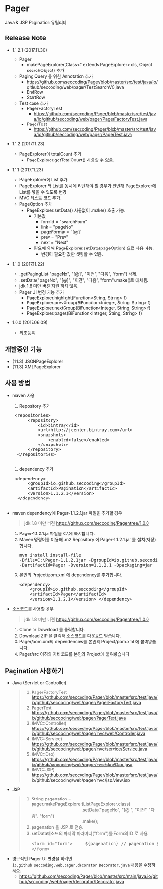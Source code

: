# Pager
Java &amp; JSP Pagination 유틸리티

## Release Note

* 1.1.2.1 (2017.11.30)
  * Pager
    * makePageExplorer(Class<? extends PageExplorer> cls, Object searchObject) 추가
  * Paging Query 를 위한 Annotation 추가
    * https://github.com/seccoding/Pager/blob/master/src/test/java/io/github/seccoding/web/pager/TestSearchVO.java
    * EndRow
    * StartRow
  * Test case 추가
    * PagerFactoryTest
      * https://github.com/seccoding/Pager/blob/master/src/test/java/io/github/seccoding/web/pager/PagerFactoryTest.java
    * PagerTest
      * https://github.com/seccoding/Pager/blob/master/src/test/java/io/github/seccoding/web/pager/PagerTest.java

* 1.1.2 (2017.11.23)
  * PageExplorer에 totalCount 추가
    * PageExplorer.getTotalCount() 사용할 수 있음.
  
            
* 1.1.1 (2017.11.23)
  * PageExplorer에 List 추가.
  * PageExplorer 와 List를 동시에 리턴해야 할 경우가 빈번해 PageExplorer에 List를 넣을 수 있도록 변경
  * MVC 테스트 코드 추가.
  * PageOption 추가
    * PageExplorer.setData() 사용없이 .make() 호출 가능.
      * 기본값
        * formId = "searchForm"
        * link = "pageNo"
        * pageFormat = "[@]"
        * prev = "Prev"
        * next = "Next"
      * 필요에 의해 PageExplorer.setData(pageOption) 으로 사용 가능.
        * 변경이 필요한 값만 셋팅할 수 있음.
  
  
* 1.1.0 (2017.11.22)
  * .getPagingList("pageNo", "[@]", "이전", "다음", "form") 삭제.
  * .setData("pageNo", "[@]", "이전", "다음", "form").make()로 대체됨.
  * jdk 1.8 미만 버젼 지원 하지 않음.
  * Pager UI 변경 기능 추가
    * PageExplorer.highlight(Function<String, String> f)
    * PageExplorer.prevGroup(BiFunction<Integer, String, String> f)
    * PageExplorer.nextGroup(BiFunction<Integer, String, String> f)
    * PageExplorer.pages(BiFunction<Integer, String, String> f)
  
    
* 1.0.0 (2017.06.09)
  * 최초등록


## 개발중인 기능
* (1.1.3) JSONPageExplorer
* (1.1.3) XMLPageExplorer

## 사용 방법
* maven 사용
   1. Repository 추가
   <pre>
   &lt;repositories>
		&lt;repository>
			&lt;id>bintray&lt;/id>
			&lt;url>http://jcenter.bintray.com&lt;/url>
			&lt;snapshots>
				&lt;enabled>false&lt;/enabled>
			&lt;/snapshots>
		&lt;/repository>
	&lt;/repositories>
   </pre>
   1. dependency 추가
   <pre>
   &lt;dependency>
		&lt;groupId>io.github.seccoding&lt;/groupId>
		&lt;artifactId>Pagination&lt;/artifactId>
		&lt;version>1.1.2.1&lt;/version>
	&lt;/dependency>
   </pre>
   
* maven dependency에 Pager-1.1.2.1.jar 파일을 추가할 경우 
   > jdk 1.8 미만 버젼 https://github.com/seccoding/Pager/tree/1.0.0
   1. Pager-1.1.2.1.jar파일을 C:\에 복사합니다.
   1. Maven 명령어를 이용해 .m2 Repository 에 Pager-1.1.2.1.jar 를 설치(저장)합니다.<pre>mvn install:install-file -Dfile=C:\Pager-1.1.2.1jar -DgroupId=io.github.seccoding -DartifactId=Pager -Dversion=1.1.2.1 -Dpackaging=jar</pre>
   1. 본인의 Project/pom.xml 에 dependency를 추가합니다.<pre>
	&lt;dependency&gt;
	&nbsp;&nbsp;&nbsp;&nbsp;&lt;groupId&gt;io.github.seccoding&lt;/groupId&gt;
	&nbsp;&nbsp;&nbsp;&nbsp;&lt;artifactId&gt;Pager&lt;/artifactId&gt;
	&nbsp;&nbsp;&nbsp;&nbsp;&lt;version&gt;1.1.2.1&lt;/version&gt;
	&lt;/dependency&gt;
</pre>

*  소스코드를 사용할 경우 
   > jdk 1.8 미만 버젼 https://github.com/seccoding/Pager/tree/1.0.0
   1. Clone or Download 를 클릭합니다.
   1. Download ZIP 을 클릭해 소스코드를 다운로드 받습니다.
   1. Pager/pom.xml의 dependencies를 본인의 Project/pom.xml 에 붙여넣습니다.
   1. Pager/src 이하의 자바코드를 본인의 Project에 붙여넣습니다. 

## Pagination 사용하기
* Java (Servlet or Controller)
  > 1. PagerFactoryTest https://github.com/seccoding/Pager/blob/master/src/test/java/io/github/seccoding/web/pager/PagerFactoryTest.java 
  > 1. PagerTest https://github.com/seccoding/Pager/blob/master/src/test/java/io/github/seccoding/web/pager/PagerTest.java
  > 1. (MVC::Controller) https://github.com/seccoding/Pager/blob/master/src/test/java/io/github/seccoding/web/pager/mvc/web/Controller.java
  > 1. (MVC::Service) https://github.com/seccoding/Pager/blob/master/src/test/java/io/github/seccoding/web/pager/mvc/service/Service.java
  > 1. (MVC::Dao) https://github.com/seccoding/Pager/blob/master/src/test/java/io/github/seccoding/web/pager/mvc/dao/Dao.java
  > 1. (MVC::JSP) https://github.com/seccoding/Pager/blob/master/src/test/java/io/github/seccoding/web/pager/mvc/jsp/view.jsp

* JSP
  > 1. String pagenation = pager.makePageExplorer(ListPageExplorer.class)<br/>
&nbsp;&nbsp;&nbsp;&nbsp;&nbsp;&nbsp;&nbsp;&nbsp;&nbsp;&nbsp;&nbsp;&nbsp;&nbsp;&nbsp;&nbsp;&nbsp;&nbsp;&nbsp;&nbsp;&nbsp;&nbsp;&nbsp;&nbsp;&nbsp;&nbsp;&nbsp;&nbsp;&nbsp;&nbsp;&nbsp;&nbsp;&nbsp;&nbsp;&nbsp;&nbsp;&nbsp;&nbsp;&nbsp;&nbsp;&nbsp;&nbsp;&nbsp;.setData("pageNo", "[@]", "이전", "다음", "form")<br/>
&nbsp;&nbsp;&nbsp;&nbsp;&nbsp;&nbsp;&nbsp;&nbsp;&nbsp;&nbsp;&nbsp;&nbsp;&nbsp;&nbsp;&nbsp;&nbsp;&nbsp;&nbsp;&nbsp;&nbsp;&nbsp;&nbsp;&nbsp;&nbsp;&nbsp;&nbsp;&nbsp;&nbsp;&nbsp;&nbsp;&nbsp;&nbsp;&nbsp;&nbsp;&nbsp;&nbsp;&nbsp;&nbsp;&nbsp;&nbsp;&nbsp;&nbsp;.make();
  > 1. pagenation 을 JSP 로 전송.
  > 1. setData메소드의 마지막 파라미터("form")를 Form의 ID 로 사용.<pre>
&lt;form id="form"&gt;
&nbsp;&nbsp;&nbsp;&nbsp;${pagenation} // pagenation 을 el로 표현
&lt;/form&gt;
</pre>

* 영구적인 Pager UI 변경을 하려면 `io.github.seccoding.web.pager.decorator.Decorator.java` 내용을 수정하세요.
  * https://github.com/seccoding/Pager/blob/master/src/main/java/io/github/seccoding/web/pager/decorator/Decorator.java
